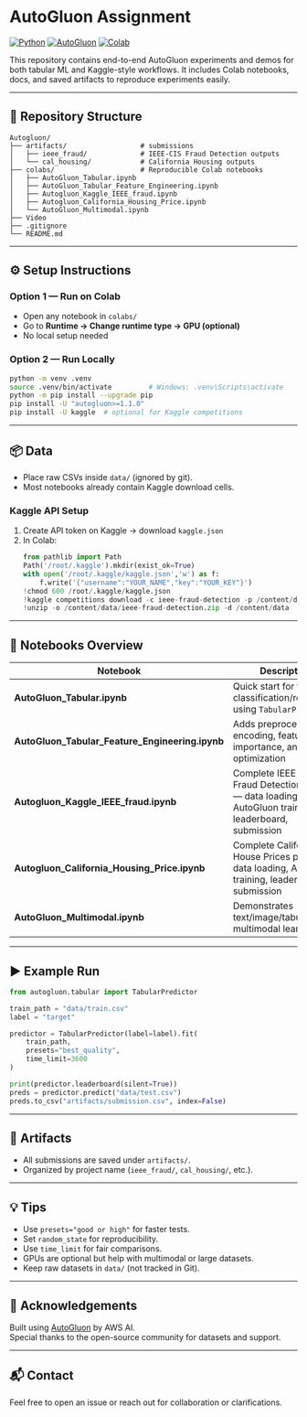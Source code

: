 # AutoGluon Assignment

[![Python](https://img.shields.io/badge/Python-3.10%2B-blue.svg)](#)
[![AutoGluon](https://img.shields.io/badge/AutoGluon-latest-brightgreen.svg)](#)
[![Colab](https://img.shields.io/badge/Notebook-Colab-black.svg)](#)

This repository contains end-to-end AutoGluon experiments and demos for both tabular ML and Kaggle-style workflows. It includes Colab notebooks, docs, and saved artifacts to reproduce experiments easily.

---

## 📂 Repository Structure

```
Autogluon/
├── artifacts/                  # submissions
│   ├── ieee_fraud/             # IEEE-CIS Fraud Detection outputs
│   └── cal_housing/            # California Housing outputs
├── colabs/                     # Reproducible Colab notebooks
│   ├── AutoGluon_Tabular.ipynb
│   ├── AutoGluon_Tabular_Feature_Engineering.ipynb
│   ├── Autogluon_Kaggle_IEEE_fraud.ipynb
│   ├── Autogluon_California_Housing_Price.ipynb
│   └── AutoGluon_Multimodal.ipynb
├── Video
├── .gitignore
└── README.md
```

---

## ⚙️ Setup Instructions

### Option 1 — Run on Colab
- Open any notebook in `colabs/`  
- Go to **Runtime → Change runtime type → GPU (optional)**  
- No local setup needed

### Option 2 — Run Locally
```bash
python -m venv .venv
source .venv/bin/activate         # Windows: .venv\Scripts\activate
python -m pip install --upgrade pip
pip install -U "autogluon>=1.1.0"
pip install -U kaggle  # optional for Kaggle competitions
```

---

## 📦 Data

- Place raw CSVs inside `data/` (ignored by git).
- Most notebooks already contain Kaggle download cells.

### Kaggle API Setup
1. Create API token on Kaggle → download `kaggle.json`
2. In Colab:
   ```python
   from pathlib import Path
   Path('/root/.kaggle').mkdir(exist_ok=True)
   with open('/root/.kaggle/kaggle.json','w') as f:
       f.write('{"username":"YOUR_NAME","key":"YOUR_KEY"}')
   !chmod 600 /root/.kaggle/kaggle.json
   !kaggle competitions download -c ieee-fraud-detection -p /content/data
   !unzip -o /content/data/ieee-fraud-detection.zip -d /content/data
   ```

---

## 🧠 Notebooks Overview

| Notebook | Description |
|-----------|--------------|
| **AutoGluon_Tabular.ipynb** | Quick start for tabular classification/regression using `TabularPredictor` |
| **AutoGluon_Tabular_Feature_Engineering.ipynb** | Adds preprocessing, encoding, feature importance, and optimization |
| **Autogluon_Kaggle_IEEE_fraud.ipynb** | Complete IEEE-CIS Fraud Detection pipeline — data loading, AutoGluon training, leaderboard, submission |
| **Autogluon_California_Housing_Price.ipynb** | Complete California House Prices pipeline — data loading, AutoGluon training, leaderboard, submission |
| **AutoGluon_Multimodal.ipynb** |  Demonstrates text/image/tabular multimodal learning |

---

## ▶️ Example Run

```python
from autogluon.tabular import TabularPredictor

train_path = "data/train.csv"
label = "target"

predictor = TabularPredictor(label=label).fit(
    train_path,
    presets="best_quality",
    time_limit=3600
)

print(predictor.leaderboard(silent=True))
preds = predictor.predict("data/test.csv")
preds.to_csv("artifacts/submission.csv", index=False)
```

---

## 📁 Artifacts

- All submissions are saved under `artifacts/`.
- Organized by project name (`ieee_fraud/`, `cal_housing/`, etc.).

---

## 💡 Tips

- Use `presets="good or high"` for faster tests.  
- Set `random_state` for reproducibility.  
- Use `time_limit` for fair comparisons.  
- GPUs are optional but help with multimodal or large datasets.  
- Keep raw datasets in `data/` (not tracked in Git).

---

## 🙏 Acknowledgements

Built using [AutoGluon](https://github.com/autogluon/autogluon) by AWS AI.  
Special thanks to the open-source community for datasets and support.


---

## 📬 Contact

Feel free to open an issue or reach out for collaboration or clarifications.
